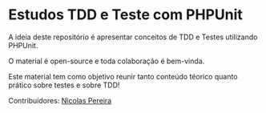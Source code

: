 # Estudos TDD e Teste com PHPUnit

A ideia deste repositório é apresentar conceitos de TDD e Testes utilizando PHPUnit. 

O material é open-source e toda colaboração é bem-vinda.

Este material tem como objetivo reunir tanto conteúdo téorico quanto prático sobre testes e sobre TDD!

Contribuidores:
[Nicolas Pereira](https://twitter.com/devnic_)
